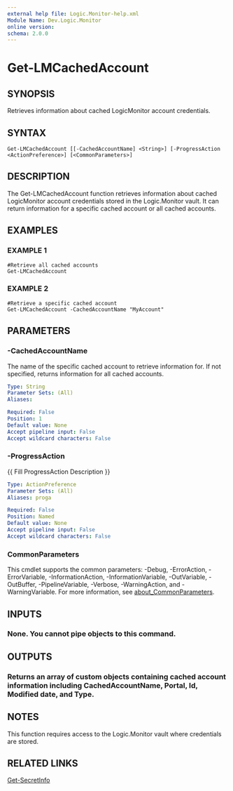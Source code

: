 ```yaml
---
external help file: Logic.Monitor-help.xml
Module Name: Dev.Logic.Monitor
online version:
schema: 2.0.0
---
```


# Get-LMCachedAccount

## SYNOPSIS
Retrieves information about cached LogicMonitor account credentials.

## SYNTAX

```
Get-LMCachedAccount [[-CachedAccountName] <String>] [-ProgressAction <ActionPreference>] [<CommonParameters>]
```

## DESCRIPTION
The Get-LMCachedAccount function retrieves information about cached LogicMonitor account credentials stored in the Logic.Monitor vault.
It can return information for a specific cached account or all cached accounts.

## EXAMPLES

### EXAMPLE 1
```
#Retrieve all cached accounts
Get-LMCachedAccount
```

### EXAMPLE 2
```
#Retrieve a specific cached account
Get-LMCachedAccount -CachedAccountName "MyAccount"
```

## PARAMETERS

### -CachedAccountName
The name of the specific cached account to retrieve information for.
If not specified, returns information for all cached accounts.

```yaml
Type: String
Parameter Sets: (All)
Aliases:

Required: False
Position: 1
Default value: None
Accept pipeline input: False
Accept wildcard characters: False
```

### -ProgressAction
{{ Fill ProgressAction Description }}

```yaml
Type: ActionPreference
Parameter Sets: (All)
Aliases: proga

Required: False
Position: Named
Default value: None
Accept pipeline input: False
Accept wildcard characters: False
```

### CommonParameters
This cmdlet supports the common parameters: -Debug, -ErrorAction, -ErrorVariable, -InformationAction, -InformationVariable, -OutVariable, -OutBuffer, -PipelineVariable, -Verbose, -WarningAction, and -WarningVariable. For more information, see [about_CommonParameters](http://go.microsoft.com/fwlink/?LinkID=113216).

## INPUTS

### None. You cannot pipe objects to this command.
## OUTPUTS

### Returns an array of custom objects containing cached account information including CachedAccountName, Portal, Id, Modified date, and Type.
## NOTES
This function requires access to the Logic.Monitor vault where credentials are stored.

## RELATED LINKS

[Get-SecretInfo]()


